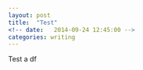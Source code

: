 ```yaml
---
layout: post
title:  "Test"
<!-- date:   2014-09-24 12:45:00 -->
categories: writing
---
```


Test a df